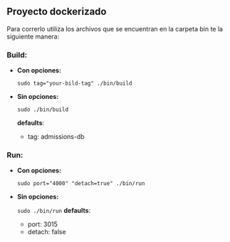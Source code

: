 ## Proyecto dockerizado

Para correrlo utiliza los archivos que se encuentran en la carpeta bin te la siguiente manera:

### Build:

- **Con opciones:**

  `sudo tag="your-bild-tag" ./bin/build`

- **Sin opciones:**

  `sudo ./bin/build`

  **defaults**:
    - tag: admissions-db

### Run:

- **Con opciones:**

  `sudo port="4000" "detach=true" ./bin/run`

- **Sin opciones:**

  `sudo ./bin/run`
  **defaults**:
    - port: 3015
    - detach: false
